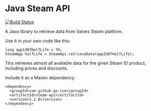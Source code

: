 Java Steam API
=========

[![Build Status](https://drone.io/github.com/go-ive/steam-api/status.png)](https://drone.io/github.com/go-ive/steam-api/latest)

A Java library to retrieve data from Valves Steam platform.

Use it in your own code like this:

    long appIdOfHalfLife = 70;
    SteamApp halfLife = SteamApi.retrieveData(appIdOfHalfLife);

This retrieves almost all available data for the given Steam ID product, including prices and discounts.

Include it as a Maven dependency:

    <dependency>
      <groupId>com.github.go-ive</groupId>
      <artifactId>steam-api</artifactId>
      <version>1.1.0</version>
    </dependency>
